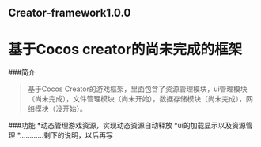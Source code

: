 ## Creator-framework1.0.0  
基于Cocos creator的尚未完成的框架
=======================================  

###简介  

   >基于Cocos Creator的游戏框架，里面包含了资源管理模块，ui管理模块（尚未完成），文件管理模块（尚未开始），数据存储模块（尚未完成），网络模块（没开始）。  

###功能
   *动态管理游戏资源，实现动态资源自动释放
   *ui的加载显示以及资源管理
   *............剩下的说明，以后再写
